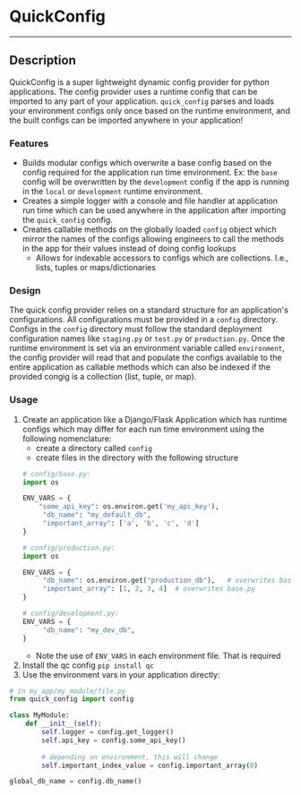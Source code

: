 # QuickConfig
<hr>

## Description
QuickConfig is a super lightweight dynamic config provider for python applications. 
The config provider uses a runtime config that can be imported to any part of your 
application. `quick_config` parses and loads your environment configs only once 
based on the runtime environment, and the built configs can be imported anywhere 
in your application!

### Features
* Builds modular configs which overwrite a base config based on the config required
  for the application run time environment. Ex: the `base` config will be overwritten
  by the `development` config if the app is running in the `local` or `development` 
  runtime environment. 
* Creates a simple logger with a console and file handler at application run time 
  which can be used anywhere in the application after importing the `quick_config` config.
* Creates callable methods on the globally loaded `config` object which mirror the 
  names of the configs allowing engineers to call the methods in the app for their values
  instead of doing config lookups 
   * Allows for indexable accessors to configs which are collections. I.e., lists, tuples 
  or maps/dictionaries



### Design
The quick config provider relies on a standard structure for an application's 
configurations. All configurations must be provided in a `config` directory. 
Configs in the `config` directory must follow the standard deployment configuration
names like `staging.py` or `test.py` or `production.py`. Once the runtime environment
is set via an environment variable called `environment`, the config provider will read
that and populate the configs available to the entire application as callable methods
which can also be indexed if the provided congig is a collection (list, 
tuple, or map).

### Usage
1. Create an application like a Django/Flask Application which has runtime configs which may
   differ for each run time environment using the following nomenclature:
   - create a directory called `config`
    - create files in the directory with the following structure
   ```python
   # config/base.py:
   import os
   
   ENV_VARS = {
       "some_api_key": os.environ.get('my_api_key'),
        "db_name": "my_default_db",
        "important_array": ['a', 'b', 'c', 'd']
   }
   ```
   ```python
   # config/production.py:
   import os
   
   ENV_VARS = {
        "db_name": os.environ.get("production_db"),   # overwrites base.py
        "important_array": [1, 2, 3, 4]  # overwrites base.py
   }
   ```
   ```python
   # config/development.py: 
   ENV_VARS = {
        "db_name": "my_dev_db",
   }
   ```
   - Note the use of `ENV_VARS` in each environment file. That is required
2. Install the qc config `pip install qc`
3. Use the environment vars in your application directly:
```python
# in my_app/my_module/file.py
from quick_config import config

class MyModule:    
    def __init__(self):
        self.logger = config.get_logger()
        self.api_key = config.some_api_key()
        
        # depending on environment, this will change
        self.important_index_value = config.important_array(0)

global_db_name = config.db_name()

```
